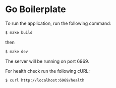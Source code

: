 # Go Boilerplate

To run the application, run the following command:

```bash
$ make build
```

then 

```bash
$ make dev
```

The server will be running on port 6969.

For health check run the following cURL:

```bash
$ curl http://localhost:6969/health
```